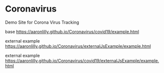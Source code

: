# Coronavirus
 Demo Site for Corona Virus Tracking

base
https://aaronlilly.github.io/Coronavirus/covid19/example.html



external example
https://aaronlilly.github.io/Coronavirus/externalJsExample/example.html



external example
https://aaronlilly.github.io/Coronavirus/covid19/externalJsExample/example.html
